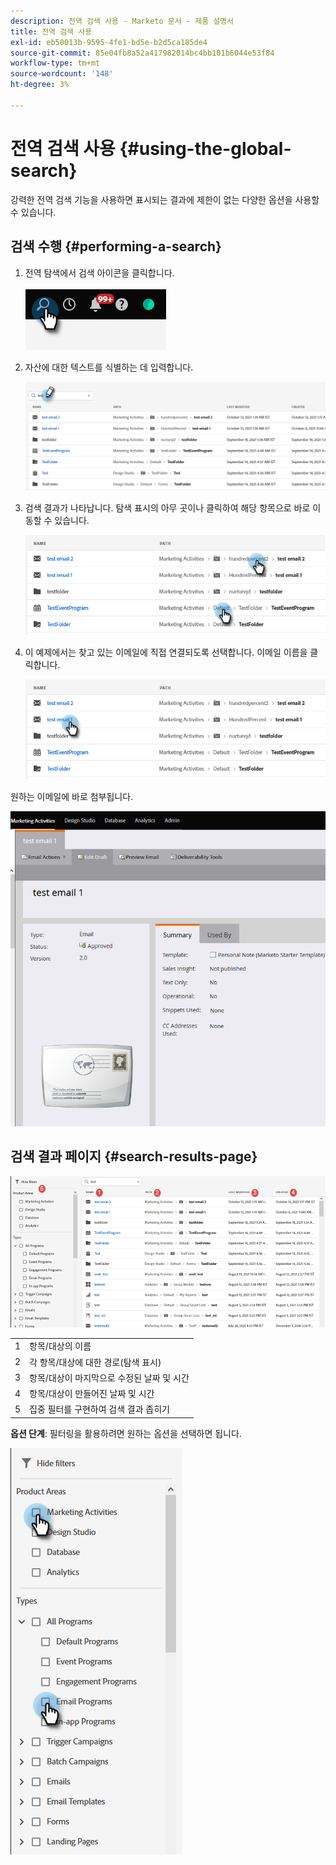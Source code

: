```yaml
---
description: 전역 검색 사용 - Marketo 문서 - 제품 설명서
title: 전역 검색 사용
exl-id: eb50013b-9595-4fe1-bd5e-b2d5ca185de4
source-git-commit: 85e04fb8a52a417982014bc4bb101b6044e53f84
workflow-type: tm+mt
source-wordcount: '148'
ht-degree: 3%

---
```


# 전역 검색 사용 {#using-the-global-search}

강력한 전역 검색 기능을 사용하면 표시되는 결과에 제한이 없는 다양한 옵션을 사용할 수 있습니다.

## 검색 수행 {#performing-a-search}

1. 전역 탐색에서 검색 아이콘을 클릭합니다.

   ![](assets/using-the-global-search-1.png)

1. 자산에 대한 텍스트를 식별하는 데 입력합니다.

   ![](assets/using-the-global-search-2.png)

1. 검색 결과가 나타납니다. 탐색 표시의 아무 곳이나 클릭하여 해당 항목으로 바로 이동할 수 있습니다.

   ![](assets/using-the-global-search-3.png)

1. 이 예제에서는 찾고 있는 이메일에 직접 연결되도록 선택합니다. 이메일 이름을 클릭합니다.

   ![](assets/using-the-global-search-4.png)

원하는 이메일에 바로 첨부됩니다.

![](assets/using-the-global-search-5.png)

## 검색 결과 페이지 {#search-results-page}

![](assets/using-the-global-search-6.png)

<table> 
 <tbody>
  <tr>
   <td>1</td> 
   <td>항목/대상의 이름</td> 
  </tr>
  <tr>
   <td>2</td> 
   <td>각 항목/대상에 대한 경로(탐색 표시)</td> 
  </tr>
  <tr>
   <td>3</td> 
   <td>항목/대상이 마지막으로 수정된 날짜 및 시간</td> 
  </tr>
  <tr>
   <td>4</td> 
   <td>항목/대상이 만들어진 날짜 및 시간</td> 
  </tr>
  <tr>
   <td>5</td> 
   <td>집중 필터를 구현하여 검색 결과 좁히기</td> 
  </tr>
 </tbody>
</table>

**옵션 단계**: 필터링을 활용하려면 원하는 옵션을 선택하면 됩니다.

![](assets/using-the-global-search-7.png)
